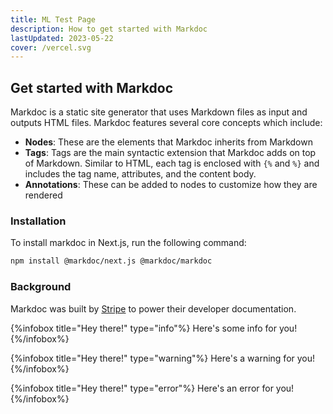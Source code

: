 ```yaml
---
title: ML Test Page
description: How to get started with Markdoc
lastUpdated: 2023-05-22
cover: /vercel.svg
---
```

## Get started with Markdoc
Markdoc is a static site generator that uses Markdown files as input and outputs HTML files.
Markdoc features several core concepts which include:
- **Nodes**:
 These are the elements that Markdoc inherits from Markdown
- **Tags**:
 Tags are the main syntactic extension that Markdoc adds on top of Markdown.   Similar to HTML, each tag is enclosed with `{%` and `%}` and includes the tag name, attributes, and the content body.
- **Annotations**:
 These can be added to nodes to customize how they are rendered
### Installation
To install markdoc in Next.js, run the following command:
```bash
npm install @markdoc/next.js @markdoc/markdoc
```
### Background
Markdoc was built by [Stripe](https://stripe.com/) to power their developer documentation.

{%infobox title="Hey there!" type="info"%}
Here's some info for you!
{%/infobox%}

{%infobox title="Hey there!" type="warning"%}
Here's a warning for you!
{%/infobox%}

{%infobox title="Hey there!" type="error"%}
Here's an error for you!
{%/infobox%}